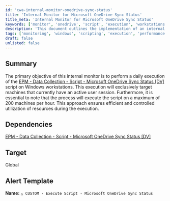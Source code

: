 ```yaml
---
id: 'cwa-internal-monitor-onedrive-sync-status'
title: 'Internal Monitor for Microsoft OneDrive Sync Status'
title_meta: 'Internal Monitor for Microsoft OneDrive Sync Status'
keywords: ['monitor', 'onedrive', 'script', 'execution', 'workstations']
description: 'This document outlines the implementation of an internal monitor designed to execute a script that checks the Microsoft OneDrive sync status on Windows workstations. The monitor targets machines with active user sessions and limits execution to 200 machines per hour for optimal resource management.'
tags: ['monitoring', 'windows', 'scripting', 'execution', 'performance']
draft: false
unlisted: false
---
```

## Summary

The primary objective of this internal monitor is to perform a daily execution of the [EPM - Data Collection - Script - Microsoft OneDrive Sync Status [DV]](https://proval.itglue.com/DOC-5078775-14227796) script on Windows workstations. This execution will exclusively target machines that currently have an active user session. Furthermore, it is essential to note that the process will execute the script on a maximum of 200 machines per hour. This approach ensures efficient and controlled utilization of resources during the execution.

## Dependencies

[EPM - Data Collection - Script - Microsoft OneDrive Sync Status [DV]](https://proval.itglue.com/DOC-5078775-14227796)

## Target

Global

## Alert Template

**Name:** `△ CUSTOM - Execute Script - Microsoft OneDrive Sync Status`




